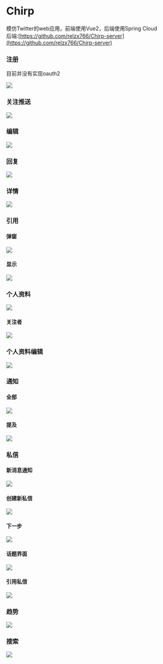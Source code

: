 # Chirp

模仿Twitter的web应用，前端使用Vue2，后端使用Spring Cloud<br>
后端:[https://github.com/relzx766/Chirp-server](https://github.com/relzx766/Chirp-server)

### 注册

目前并没有实现oauth2

![](./docs/sign.png)

### 关注推送

![](docs/home_following.png)

### 编辑

![](./docs/post.png)

### 回复

![](./docs/reply.png)

### 详情

![](./docs/detail.png)

### 引用

#### 弹窗

![](./docs/quote.png)

#### 显示

![](./docs/quote-view.png)

### 个人资料

![](./docs/profile.png)

#### 关注者

![](docs/follower.png)

### 个人资料编辑

![](./docs/profile-edit.png)

### 通知

#### 全部

![](./docs/notice.png)

#### 提及

![](./docs/mention.png)

### 私信
#### 新消息通知

![](./docs/new_chat_notice.png)
#### 创建新私信

![](./docs/new_chat.png)

#### 下一步

![](./docs/new_chat_send.png)

#### 话题界面

![](./docs/chat.png)
#### 引用私信
![](./docs/chat_reply.png)
### 趋势

![](./docs/trend.png)

### 搜索

![](./docs/search.png)
